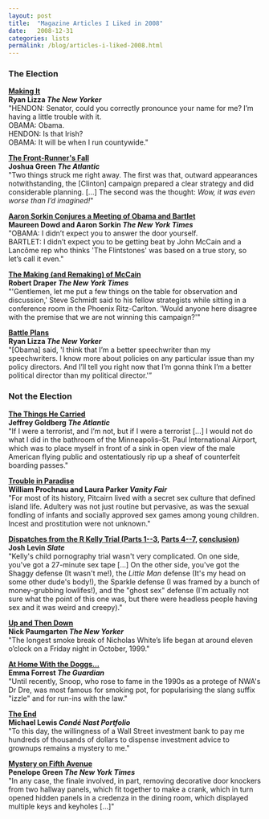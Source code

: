```yaml
---
layout: post
title:  "Magazine Articles I Liked in 2008"
date:   2008-12-31
categories: lists
permalink: /blog/articles-i-liked-2008.html
---
```


### The Election

**[Making It](https://www.newyorker.com/magazine/2008/07/21/making-it)  
Ryan Lizza _The New Yorker_**  
"HENDON: Senator, could you correctly pronounce your name for me? I’m having a little trouble with it.  
OBAMA: Obama.  
HENDON: Is that Irish?  
OBAMA: It will be when I run countywide."

**[The Front-Runner's Fall](https://www.theatlantic.com/magazine/archive/2008/09/the-front-runner-s-fall/306944/)  
Joshua Green _The Atlantic_**  
"Two things struck me right away. The first was that, outward appearances notwithstanding, the [Clinton] campaign prepared a clear strategy and did considerable planning. [...] The second was the thought: _Wow, it was even worse than I’d imagined!_"

**[Aaron Sorkin Conjures a Meeting of Obama and Bartlet](https://www.nytimes.com/2008/09/21/opinion/21dowd-sorkin.html)  
Maureen Dowd and Aaron Sorkin _The New York Times_**  
"OBAMA: I didn’t expect you to answer the door yourself.  
BARTLET: I didn’t expect you to be getting beat by John McCain and a Lancôme rep who thinks 'The Flintstones' was based on a true story, so let’s call it even."

**[The Making (and Remaking) of McCain](https://www.nytimes.com/2008/10/26/magazine/26mccain-t.html)  
Robert Draper _The New York Times_**  
"'Gentlemen, let me put a few things on the table for observation and discussion,' Steve Schmidt said to his fellow strategists while sitting in a conference room in the Phoenix Ritz-Carlton. 'Would anyone here disagree with the premise that we are not winning this campaign?'"

**[Battle Plans](https://www.newyorker.com/magazine/2008/11/17/battle-plans)  
Ryan Lizza _The New Yorker_**  
"[Obama] said, 'I think that I’m a better speechwriter than my speechwriters. I know more about policies on any particular issue than my policy directors. And I’ll tell you right now that I’m gonna think I’m a better political director than my political director.'”

### Not the Election

**[The Things He Carried](https://www.theatlantic.com/magazine/archive/2008/11/the-things-he-carried/307057/)  
Jeffrey Goldberg _The Atlantic_**  
"If I were a terrorist, and I’m not, but if I were a terrorist [...] I would not do what I did in the bathroom of the Minneapolis–St. Paul International Airport, which was to place myself in front of a sink in open view of the male American flying public and ostentatiously rip up a sheaf of counterfeit boarding passes."

**[Trouble in Paradise](https://www.vanityfair.com/news/2008/01/pitcairn200801)  
William Prochnau and Laura Parker _Vanity Fair_**  
"For most of its history, Pitcairn lived with a secret sex culture that defined island life. Adultery was not just routine but pervasive, as was the sexual fondling of infants and socially approved sex games among young children. Incest and prostitution were not unknown."

**[Dispatches from the R Kelly Trial (Parts 1--3](http://www.slate.com/articles/news_and_politics/dispatches/features/2008/dispatches_from_the_r_kelly_trial_2/day_1_unveiling_the_shaggy_defense.html), [Parts 4--7](http://www.slate.com/articles/news_and_politics/dispatches/features/2008/dispatches_from_the_r_kelly_trial/the_prosecution_doubles_up_then_rests.html), [conclusion](http://www.slate.com/articles/arts/culturebox/2008/06/long_live_the_little_man_defense.html))  
Josh Levin _Slate_**  
"Kelly's child pornography trial wasn't very complicated. On one side, you've got a 27-minute sex tape [...] On the other side, you've got the Shaggy defense (It wasn't me!), the _Little Man_ defense  (It's my head on some other dude's body!), the Sparkle defense  (I was framed by a bunch of money-grubbing lowlifes!), and the "ghost sex" defense (I'm actually not sure what the point of this one was, but there were headless people having sex and it was weird and creepy)."

**[Up and Then Down](https://www.newyorker.com/magazine/2008/04/21/up-and-then-down)  
Nick Paumgarten _The New Yorker_**  
"The longest smoke break of Nicholas White’s life began at around eleven o’clock on a Friday night in October, 1999."

**[At Home With the Doggs...](https://www.theguardian.com/media/2008/apr/03/realitytv.television)  
Emma Forrest _The Guardian_**  
"Until recently, Snoop, who rose to fame in the 1990s as a protege of NWA's Dr Dre, was most famous for smoking pot, for popularising the slang suffix "izzle" and for run-ins with the law."

**[The End](https://www.gatsby.ucl.ac.uk/~pel/misc/The-End-of-Wall-Streets-Boom.html)  
Michael Lewis _Condé Nast Portfolio_**  
"To this day, the willingness of a Wall Street investment bank to pay me hundreds of thousands of dollars to dispense investment advice to grownups remains a mystery to me."

**[Mystery on Fifth Avenue](https://www.nytimes.com/2008/06/12/garden/12puzzle.html)  
Penelope Green _The New York Times_**  
"In any case, the finale involved, in part, removing decorative door knockers from two hallway panels, which fit together to make a crank, which in turn opened hidden panels in a credenza in the dining room, which displayed multiple keys and keyholes [...]"
